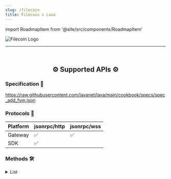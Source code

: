 ```yaml
---
slug: /filecoin
title: Filecoin x Lava
---
```


import RoadmapItem from '@site/src/components/RoadmapItem'

![Filecoin Logo](/img/chains/filecoin_logo.svg)

[<RoadmapItem icon="⛏️" title="Get RPC" description="Get access to Lava's Web3 APIs and start building on the network with ease"/>](/filecoin-dev)

[<RoadmapItem icon="🚀" title="Run an RPC Node" description="Become a part of Lava's network by running your own RPC node and accessing Web3 APIs seamlessly"/>](/filecoin-node)

<hr />
<br />

<center>

## ⚙️ Supported APIs ⚙️

</center>

### Specification 📑

https://raw.githubusercontent.com/lavanet/lava/main/cookbook/specs/spec_add_fvm.json


### Protocols 🔗

| Platform  |  jsonrpc/http | jsonrpc/wss 
| --------- | -------- | ------------- |
| Gateway   | ✅       |   ✅         
| SDK       | ✅       | 


### Methods 🛠️
<details>
<summary> List </summary>

- Filecoin.ChainGetBlock
- Filecoin.ChainGetBlockMessages
- Filecoin.ChainGetGenesis
- Filecoin.ChainGetMessage
- Filecoin.ChainGetNode
- Filecoin.ChainGetParentMessages
- Filecoin.ChainGetParentReceipts
- Filecoin.ChainGetPath
- Filecoin.ChainGetTipSet
- Filecoin.ChainGetTipSetAfterHeight
- Filecoin.ChainGetTipSetByHeight
- Filecoin.ChainHasObj
- Filecoin.ChainHead
- Filecoin.ChainNotify
- Filecoin.ChainReadObj
- Filecoin.ClientQueryAsk
- Filecoin.GasEstimateFeeCap
- Filecoin.GasEstimateGasLimit
- Filecoin.GasEstimateGasPremium
- Filecoin.MpoolGetNonce
- Filecoin.MpoolPending
- Filecoin.MpoolPush
- Filecoin.StateAccountKey
- Filecoin.StateAllMinerFaults
- Filecoin.StateCall
- Filecoin.StateChangedActors
- Filecoin.StateCompute
- Filecoin.StateDealProviderCollateralBounds
- Filecoin.StateDecodeParams
- Filecoin.StateGetActor
- Filecoin.StateGetReceipt
- Filecoin.StateListActors
- Filecoin.StateListMessages
- Filecoin.StateListMiners
- Filecoin.StateLookupID
- Filecoin.StateMarketBalance
- Filecoin.StateMarketDeals
- Filecoin.StateMarketParticipants
- Filecoin.StateMarketStorageDeal
- Filecoin.StateMinerActiveSectors
- Filecoin.StateMinerAvailableBalance
- Filecoin.StateMinerDeadlines
- Filecoin.StateMinerFaults
- Filecoin.StateMinerInfo
- Filecoin.StateMinerInitialPledgeCollateral
- Filecoin.StateMinerPartitions
- Filecoin.StateMinerPower
- Filecoin.StateMinerPreCommitDepositForPower
- Filecoin.StateMinerProvingDeadline
- Filecoin.StateMinerRecoveries
- Filecoin.StateMinerSectorAllocated
- Filecoin.StateMinerSectorCount
- Filecoin.StateMinerSectors
- Filecoin.StateNetworkName
- Filecoin.StateNetworkVersion
- Filecoin.StateReadState
- Filecoin.StateReplay
- Filecoin.StateSearchMsg
- Filecoin.StateSearchMsgLimited
- Filecoin.StateSectorExpiration
- Filecoin.StateSectorGetInfo
- Filecoin.StateSectorPartition
- Filecoin.StateSectorPreCommitInfo
- Filecoin.StateVMCirculatingSupplyInternal
- Filecoin.StateVerifiedClientStatus
- Filecoin.StateVerifiedRegistryRootKey
- Filecoin.StateVerifierStatus
- Filecoin.SyncState
- Filecoin.WalletBalance
- Filecoin.WalletValidateAddress
- Filecoin.WalletVerify
- Filecoin.EthAccounts
- Filecoin.EthBlockNumber
- Filecoin.EthCall
- Filecoin.EthChainId
- Filecoin.EthEstimateGas
- Filecoin.EthFeeHistory
- Filecoin.EthGasPrice
- Filecoin.EthGetBalance
- Filecoin.EthGetBlockByHash
- Filecoin.EthGetBlockByNumber
- Filecoin.EthGetBlockTransactionCountByHash
- Filecoin.EthGetBlockTransactionCountByNumber
- Filecoin.EthGetCode
- Filecoin.EthGetFilterChanges
- Filecoin.EthGetFilterLogs
- Filecoin.EthGetLogs
- Filecoin.EthGetMessageCidByTransactionHash
- Filecoin.EthGetStorageAt
- Filecoin.EthGetTransactionByHash
- Filecoin.EthGetTransactionCount
- Filecoin.EthGetTransactionHashByCid
- Filecoin.EthGetTransactionReceipt
- Filecoin.EthMaxPriorityFeePerGas

</details>
